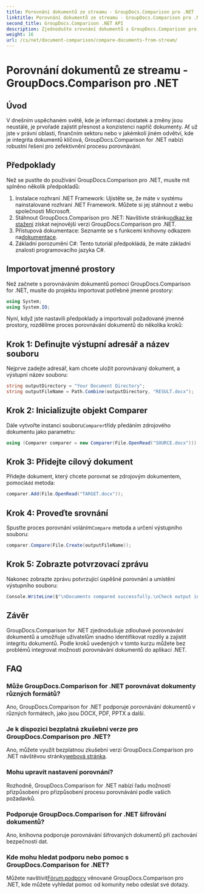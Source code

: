 ```yaml
---
title: Porovnání dokumentů ze streamu - GroupDocs.Comparison pro .NET
linktitle: Porovnání dokumentů ze streamu - GroupDocs.Comparison pro .NET
second_title: GroupDocs.Comparison .NET API
description: Zjednodušte srovnání dokumentů s GroupDocs.Comparison pro .NET. Porovnávejte dokumenty bez námahy a zajistěte přesnost mezi soubory.
weight: 16
url: /cs/net/document-comparison/compare-documents-from-stream/
---
```


# Porovnání dokumentů ze streamu - GroupDocs.Comparison pro .NET

## Úvod
V dnešním uspěchaném světě, kde je informací dostatek a změny jsou neustálé, je prvořadé zajistit přesnost a konzistenci napříč dokumenty. Ať už jste v právní oblasti, finančním sektoru nebo v jakémkoli jiném odvětví, kde je integrita dokumentů klíčová, GroupDocs.Comparison for .NET nabízí robustní řešení pro zefektivnění procesu porovnávání.
## Předpoklady
Než se pustíte do používání GroupDocs.Comparison pro .NET, musíte mít splněno několik předpokladů:
1. Instalace rozhraní .NET Framework: Ujistěte se, že máte v systému nainstalované rozhraní .NET Framework. Můžete si jej stáhnout z webu společnosti Microsoft.
2.  Stáhnout GroupDocs.Comparison pro .NET: Navštivte stránku[odkaz ke stažení](https://releases.groupdocs.com/comparison/net/) získat nejnovější verzi GroupDocs.Comparison pro .NET.
3.  Přístupová dokumentace: Seznamte se s funkcemi knihovny odkazem na[dokumentace](https://tutorials.groupdocs.com/comparison/net/).
4. Základní porozumění C#: Tento tutoriál předpokládá, že máte základní znalosti programovacího jazyka C#.

## Importovat jmenné prostory
Než začnete s porovnáváním dokumentů pomocí GroupDocs.Comparison for .NET, musíte do projektu importovat potřebné jmenné prostory:
```csharp
using System;
using System.IO;
```
Nyní, když jste nastavili předpoklady a importovali požadované jmenné prostory, rozdělíme proces porovnávání dokumentů do několika kroků:
## Krok 1: Definujte výstupní adresář a název souboru
Nejprve zadejte adresář, kam chcete uložit porovnávaný dokument, a výstupní název souboru:
```csharp
string outputDirectory = "Your Document Directory";
string outputFileName = Path.Combine(outputDirectory, "RESULT.docx");
```
## Krok 2: Inicializujte objekt Comparer
 Dále vytvořte instanci souboru`Comparer`třídy předáním zdrojového dokumentu jako parametru:
```csharp
using (Comparer comparer = new Comparer(File.OpenRead("SOURCE.docx")))
```
## Krok 3: Přidejte cílový dokument
 Přidejte dokument, který chcete porovnat se zdrojovým dokumentem, pomocí`Add` metoda:
```csharp
comparer.Add(File.OpenRead("TARGET.docx"));
```
## Krok 4: Proveďte srovnání
 Spusťte proces porovnání voláním`Compare` metoda a určení výstupního souboru:
```csharp
comparer.Compare(File.Create(outputFileName));
```
## Krok 5: Zobrazte potvrzovací zprávu
Nakonec zobrazte zprávu potvrzující úspěšné porovnání a umístění výstupního souboru:
```csharp
Console.WriteLine($"\nDocuments compared successfully.\nCheck output in {outputDirectory}.");
```

## Závěr
GroupDocs.Comparison for .NET zjednodušuje zdlouhavé porovnávání dokumentů a umožňuje uživatelům snadno identifikovat rozdíly a zajistit integritu dokumentů. Podle kroků uvedených v tomto kurzu můžete bez problémů integrovat možnosti porovnávání dokumentů do aplikací .NET.
## FAQ
### Může GroupDocs.Comparison for .NET porovnávat dokumenty různých formátů?
Ano, GroupDocs.Comparison for .NET podporuje porovnávání dokumentů v různých formátech, jako jsou DOCX, PDF, PPTX a další.
### Je k dispozici bezplatná zkušební verze pro GroupDocs.Comparison pro .NET?
 Ano, můžete využít bezplatnou zkušební verzi GroupDocs.Comparison pro .NET návštěvou stránky[webová stránka](https://releases.groupdocs.com/).
### Mohu upravit nastavení porovnání?
Rozhodně, GroupDocs.Comparison for .NET nabízí řadu možností přizpůsobení pro přizpůsobení procesu porovnávání podle vašich požadavků.
### Podporuje GroupDocs.Comparison for .NET šifrování dokumentů?
Ano, knihovna podporuje porovnávání šifrovaných dokumentů při zachování bezpečnosti dat.
### Kde mohu hledat podporu nebo pomoc s GroupDocs.Comparison for .NET?
 Můžete navštívit[Fórum podpory](https://forum.groupdocs.com/c/comparison/12) věnované GroupDocs.Comparison pro .NET, kde můžete vyhledat pomoc od komunity nebo odeslat své dotazy.